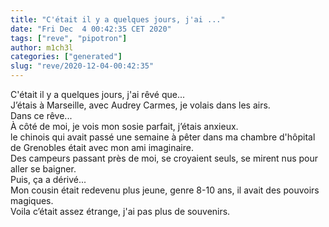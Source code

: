```yaml
---
title: "C'était il y a quelques jours, j'ai ..."
date: "Fri Dec  4 00:42:35 CET 2020"
tags: ["reve", "pipotron"]
author: m1ch3l
categories: ["generated"]
slug: "reve/2020-12-04-00:42:35"
---
```


C'était il y a quelques jours, j'ai rêvé que...<br>
J’étais à Marseille, avec Audrey Carmes, je volais dans les airs.<br>
Dans ce rêve...<br>
À côté de moi, je vois mon sosie parfait, j’étais anxieux.<br>
le chinois qui avait passé une semaine à pêter dans ma chambre d'hôpital de Grenobles était avec mon ami imaginaire.<br>
Des campeurs passant près de moi, se croyaient seuls, se mirent nus pour aller se baigner.<br>
Puis, ça a dérivé...<br>
Mon cousin était redevenu plus jeune, genre 8-10 ans, il avait des pouvoirs magiques.<br>
Voila c’était assez étrange, j'ai pas plus de souvenirs.<br>
